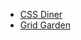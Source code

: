 <ul>
<li>
<a href="https://flukeout.github.io/" target="_blank">
    CSS Diner
</a>
</li>
<li>
<a href="https://cssgridgarden.com/" target="_blank">
    Grid Garden
</a>
</li>
</ul>